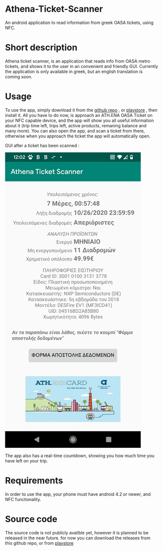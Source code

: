 # Athena-Ticket-Scanner
An android application to read information from greek OASA tickets, using NFC.

# Short description
Athena ticket scanner, is an application that reads info from OASA metro tickets, and shows it to the user in an convenient and friendly GUI.
Currently the application is only available in greek, but an english translation is coming soon.

# Usage
To use the app, simply download it from the [github repo](https://github.com/AnthonyThomahawk/Athena-Ticket-Scanner/releases) , or [playstore](https://play.google.com/store/apps/details?id=com.tonyTsoftware.nfctagreader2) , then
install it. All you have to do now, is approach an ATH.ENA OASA Ticket on your NFC capable device, and the app will show you all useful information about it (trip time left, trips left, active products, remaning balance and many more). You can also open the app, and scan a ticket from there, otherwise when you approach the ticket the app will automatically open.

GUI after a ticket has been scanned :


![Screenshot](s1.jpg)

The app also has a real-time countdown, showing you how much time you have left on your trip.

# Requirements
In order to use the app, your phone must have android 4.2 or newer, and NFC functionality.

# Source code
The source code is not publicly availble yet, however it is planned to be released in the near future.
for now you can download  the releases from this github repo, or from [playstore](https://play.google.com/store/apps/details?id=com.tonyTsoftware.nfctagreader2)
